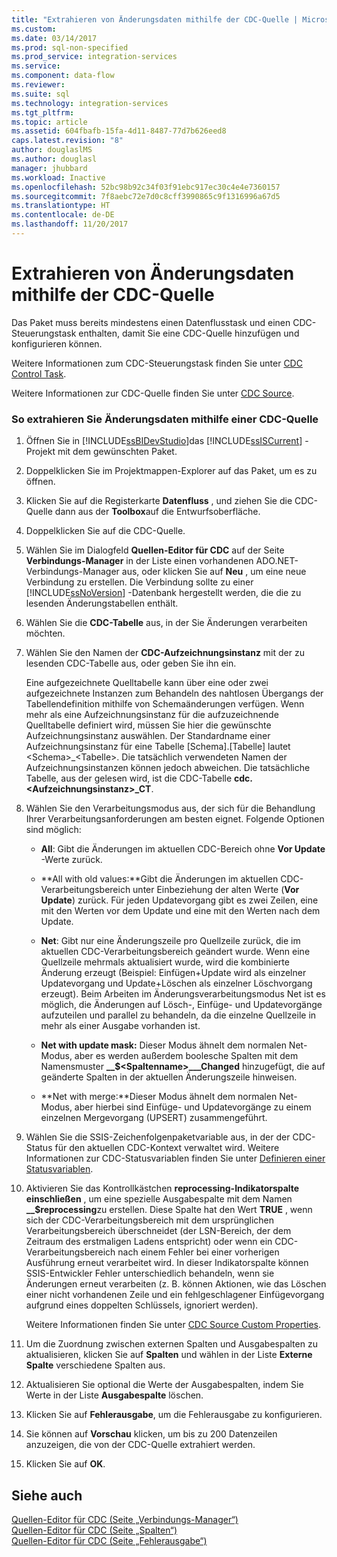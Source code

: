 ```yaml
---
title: "Extrahieren von Änderungsdaten mithilfe der CDC-Quelle | Microsoft-Dokumentation"
ms.custom: 
ms.date: 03/14/2017
ms.prod: sql-non-specified
ms.prod_service: integration-services
ms.service: 
ms.component: data-flow
ms.reviewer: 
ms.suite: sql
ms.technology: integration-services
ms.tgt_pltfrm: 
ms.topic: article
ms.assetid: 604fbafb-15fa-4d11-8487-77d7b626eed8
caps.latest.revision: "8"
author: douglaslMS
ms.author: douglasl
manager: jhubbard
ms.workload: Inactive
ms.openlocfilehash: 52bc98b92c34f03f91ebc917ec30c4e4e7360157
ms.sourcegitcommit: 7f8aebc72e7d0c8cff3990865c9f1316996a67d5
ms.translationtype: HT
ms.contentlocale: de-DE
ms.lasthandoff: 11/20/2017
---
```

# <a name="extract-change-data-using-the-cdc-source"></a>Extrahieren von Änderungsdaten mithilfe der CDC-Quelle
  Das Paket muss bereits mindestens einen Datenflusstask und einen CDC-Steuerungstask enthalten, damit Sie eine CDC-Quelle hinzufügen und konfigurieren können.  
  
 Weitere Informationen zum CDC-Steuerungstask finden Sie unter [CDC Control Task](../../integration-services/control-flow/cdc-control-task.md).  
  
 Weitere Informationen zur CDC-Quelle finden Sie unter [CDC Source](../../integration-services/data-flow/cdc-source.md).  
  
### <a name="to-extract-change-data-using-a-cdc-source"></a>So extrahieren Sie Änderungsdaten mithilfe einer CDC-Quelle  
  
1.  Öffnen Sie in [!INCLUDE[ssBIDevStudio](../../includes/ssbidevstudio-md.md)]das [!INCLUDE[ssISCurrent](../../includes/ssiscurrent-md.md)] -Projekt mit dem gewünschten Paket.  
  
2.  Doppelklicken Sie im Projektmappen-Explorer auf das Paket, um es zu öffnen.  
  
3.  Klicken Sie auf die Registerkarte **Datenfluss** , und ziehen Sie die CDC-Quelle dann aus der **Toolbox**auf die Entwurfsoberfläche.  
  
4.  Doppelklicken Sie auf die CDC-Quelle.  
  
5.  Wählen Sie im Dialogfeld **Quellen-Editor für CDC** auf der Seite **Verbindungs-Manager** in der Liste einen vorhandenen ADO.NET-Verbindungs-Manager aus, oder klicken Sie auf **Neu** , um eine neue Verbindung zu erstellen. Die Verbindung sollte zu einer [!INCLUDE[ssNoVersion](../../includes/ssnoversion-md.md)] -Datenbank hergestellt werden, die die zu lesenden Änderungstabellen enthält.  
  
6.  Wählen Sie die **CDC-Tabelle** aus, in der Sie Änderungen verarbeiten möchten.  
  
7.  Wählen Sie den Namen der **CDC-Aufzeichnungsinstanz** mit der zu lesenden CDC-Tabelle aus, oder geben Sie ihn ein.  
  
     Eine aufgezeichnete Quelltabelle kann über eine oder zwei aufgezeichnete Instanzen zum Behandeln des nahtlosen Übergangs der Tabellendefinition mithilfe von Schemaänderungen verfügen. Wenn mehr als eine Aufzeichnungsinstanz für die aufzuzeichnende Quelltabelle definiert wird, müssen Sie hier die gewünschte Aufzeichnungsinstanz auswählen. Der Standardname einer Aufzeichnungsinstanz für eine Tabelle [Schema].[Tabelle] lautet \<Schema>_\<Tabelle>. Die tatsächlich verwendeten Namen der Aufzeichnungsinstanzen können jedoch abweichen. Die tatsächliche Tabelle, aus der gelesen wird, ist die CDC-Tabelle **cdc.\<Aufzeichnungsinstanz>_CT**.  
  
8.  Wählen Sie den Verarbeitungsmodus aus, der sich für die Behandlung Ihrer Verarbeitungsanforderungen am besten eignet. Folgende Optionen sind möglich:  
  
    -   **All**: Gibt die Änderungen im aktuellen CDC-Bereich ohne **Vor Update** -Werte zurück.  
  
    -   **All with old values:**Gibt die Änderungen im aktuellen CDC-Verarbeitungsbereich unter Einbeziehung der alten Werte (**Vor Update**) zurück. Für jeden Updatevorgang gibt es zwei Zeilen, eine mit den Werten vor dem Update und eine mit den Werten nach dem Update.  
  
    -   **Net**: Gibt nur eine Änderungszeile pro Quellzeile zurück, die im aktuellen CDC-Verarbeitungsbereich geändert wurde. Wenn eine Quellzeile mehrmals aktualisiert wurde, wird die kombinierte Änderung erzeugt (Beispiel: Einfügen+Update wird als einzelner Updatevorgang und Update+Löschen als einzelner Löschvorgang erzeugt). Beim Arbeiten im Änderungsverarbeitungsmodus Net ist es möglich, die Änderungen auf Lösch-, Einfüge- und Updatevorgänge aufzuteilen und parallel zu behandeln, da die einzelne Quellzeile in mehr als einer Ausgabe vorhanden ist.  
  
    -   **Net with update mask:** Dieser Modus ähnelt dem normalen Net-Modus, aber es werden außerdem boolesche Spalten mit dem Namensmuster **__$\<Spaltenname>\___Changed** hinzugefügt, die auf geänderte Spalten in der aktuellen Änderungszeile hinweisen.  
  
    -   **Net with merge:**Dieser Modus ähnelt dem normalen Net-Modus, aber hierbei sind Einfüge- und Updatevorgänge zu einem einzelnen Mergevorgang (UPSERT) zusammengeführt.  
  
9. Wählen Sie die SSIS-Zeichenfolgenpaketvariable aus, in der der CDC-Status für den aktuellen CDC-Kontext verwaltet wird. Weitere Informationen zur CDC-Statusvariablen finden Sie unter [Definieren einer Statusvariablen](../../integration-services/data-flow/define-a-state-variable.md).  
  
10. Aktivieren Sie das Kontrollkästchen **reprocessing-Indikatorspalte einschließen** , um eine spezielle Ausgabespalte mit dem Namen **__$reprocessing**zu erstellen. Diese Spalte hat den Wert **TRUE** , wenn sich der CDC-Verarbeitungsbereich mit dem ursprünglichen Verarbeitungsbereich überschneidet (der LSN-Bereich, der dem Zeitraum des erstmaligen Ladens entspricht) oder wenn ein CDC-Verarbeitungsbereich nach einem Fehler bei einer vorherigen Ausführung erneut verarbeitet wird. In dieser Indikatorspalte können SSIS-Entwickler Fehler unterschiedlich behandeln, wenn sie Änderungen erneut verarbeiten (z. B. können Aktionen, wie das Löschen einer nicht vorhandenen Zeile und ein fehlgeschlagener Einfügevorgang aufgrund eines doppelten Schlüssels, ignoriert werden).  
  
     Weitere Informationen finden Sie unter [CDC Source Custom Properties](../../integration-services/data-flow/cdc-source-custom-properties.md).  
  
11. Um die Zuordnung zwischen externen Spalten und Ausgabespalten zu aktualisieren, klicken Sie auf **Spalten** und wählen in der Liste **Externe Spalte** verschiedene Spalten aus.  
  
12. Aktualisieren Sie optional die Werte der Ausgabespalten, indem Sie Werte in der Liste **Ausgabespalte** löschen.  
  
13. Klicken Sie auf **Fehlerausgabe**, um die Fehlerausgabe zu konfigurieren.  
  
14. Sie können auf **Vorschau** klicken, um bis zu 200 Datenzeilen anzuzeigen, die von der CDC-Quelle extrahiert werden.  
  
15. Klicken Sie auf **OK**.  
  
## <a name="see-also"></a>Siehe auch  
 [Quellen-Editor für CDC &#40;Seite „Verbindungs-Manager“&#41;](../../integration-services/data-flow/cdc-source-editor-connection-manager-page.md)   
 [Quellen-Editor für CDC &#40;Seite „Spalten“&#41;](../../integration-services/data-flow/cdc-source-editor-columns-page.md)   
 [Quellen-Editor für CDC &#40;Seite „Fehlerausgabe“&#41;](../../integration-services/data-flow/cdc-source-editor-error-output-page.md)  
  
  
